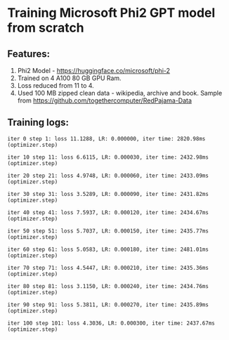 
# Training Microsoft Phi2 GPT model from scratch

## Features:
1. Phi2 Model - https://huggingface.co/microsoft/phi-2
2. Trained on 4 A100 80 GB GPU Ram.
3. Loss reduced from 11 to 4.
4. Used 100 MB zipped clean data - wikipedia, archive and book. Sample from https://github.com/togethercomputer/RedPajama-Data
   


## Training logs:
```
iter 0 step 1: loss 11.1288, LR: 0.000000, iter time: 2820.98ms (optimizer.step) 

iter 10 step 11: loss 6.6115, LR: 0.000030, iter time: 2432.98ms (optimizer.step) 

iter 20 step 21: loss 4.9748, LR: 0.000060, iter time: 2433.09ms (optimizer.step) 

iter 30 step 31: loss 3.5289, LR: 0.000090, iter time: 2431.82ms (optimizer.step) 

iter 40 step 41: loss 7.5937, LR: 0.000120, iter time: 2434.67ms (optimizer.step) 

iter 50 step 51: loss 5.7037, LR: 0.000150, iter time: 2435.77ms (optimizer.step) 

iter 60 step 61: loss 5.0583, LR: 0.000180, iter time: 2481.01ms (optimizer.step) 

iter 70 step 71: loss 4.5447, LR: 0.000210, iter time: 2435.36ms (optimizer.step) 

iter 80 step 81: loss 3.1150, LR: 0.000240, iter time: 2434.76ms (optimizer.step) 

iter 90 step 91: loss 5.3811, LR: 0.000270, iter time: 2435.89ms (optimizer.step) 

iter 100 step 101: loss 4.3036, LR: 0.000300, iter time: 2437.67ms (optimizer.step) 
```


   

